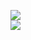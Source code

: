 [![](https://img.shields.io/badge/Made%20With-Github%20Spray-lightgrey.svg?style=for-the-badge&logo=github)](https://github.com/Annihil/github-spray#4780)  
[![](https://i.imgur.com/2DrTn0Z.gif)](https://github.com/Annihil/github-spray)